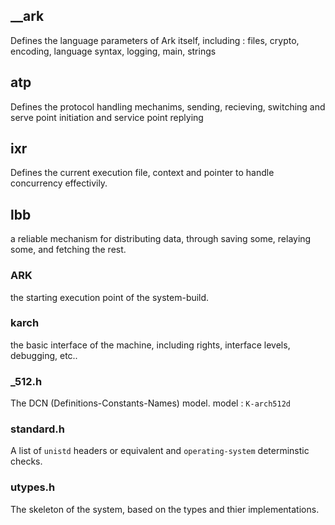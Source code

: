 
## \_\_ark

Defines the language parameters of Ark itself, including :
files, crypto, encoding, language syntax, logging, main, strings

## atp

Defines the protocol handling mechanims, sending, recieving, switching and serve point initiation and service point replying

## ixr

Defines the current execution file, context and pointer to handle concurrency effectivily.

## lbb

a reliable mechanism for distributing data, through saving some, relaying some, and fetching the rest.

### ARK

the starting execution point of the system-build.

### __karch__

the basic interface of the machine, including rights, interface levels, debugging, etc..


### \_512.h

The DCN (Definitions-Constants-Names) model.
	model : `K-arch512d`


### standard.h

A list of `unistd` headers or equivalent and `operating-system` determinstic checks.


### utypes.h

The skeleton of the system, based on the types and thier implementations.


